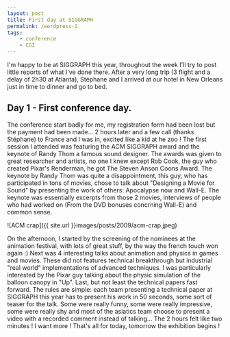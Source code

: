 ```yaml
---
layout: post
title: First day at SIGGRAPH
permalink: /wordpress-2
tags:
	- conference
	- CGI
---
```


I'm happy to be at SIGGRAPH this year, throughout the week I'll try to post little reports of what I've done there. After a very long trip (3 flight and a delay of 2h30 at Atlanta), Stéphane and I arrived at our hotel in New Orleans just in time to dinner and go to bed.

## Day 1 - First conference day. ##
The conference start badly for me, my registration form had been lost but the payment had been made... 2 hours later and a few call (thanks Stéphane) to France and I was in, excited like a kid at he zoo ! The first session I attended was featuring the ACM SIGGRAPH award and the keynote of Randy Thom a famous sound designer. The awards was given to great researcher and artists, no one I knew except Rob Cook, the guy who created Pixar's Renderman, he got The Steven Anson Coons Award. The keynote by Randy Thom was quite a disappointment, this guy, who has participated in tons of movies, chose to talk about "Designing a Movie for Sound" by presenting the work of others: Apocalypse now and Wall-E. The keynote was essentially excerpts from those 2 movies, interviews of people who had worked on (From the DVD bonuses concrning Wall-E) and common sense.

![ACM crap]({{ site.url }}images/posts/2009/acm-crap.jpeg)

On the afternoon, I started by the screening of the nominees at the animation festival, with lots of great stuff, by the way the french touch won again :) Next was 4 interesting talks about animation and physics in games and movies. These did not features technical breakthrough but industrial "real world" implementations of advanced techniques. I was particularly interested by the Pixar guy talking about the physic simulation of the balloon canopy in "Up". Last, but not least the technical papers fast forward. The rules are simple: each team presenting a technical paper at SIGGRAPH this year has to present his work in 50 seconds, some sort of teaser for the talk. Some were really funny, some were really impressive, some were really shy and most of the asiatics team choose to present a video with a recorded comment instead of talking... The 2 hours felt like two minutes ! I want more ! That's all for today, tomorrow the exhibition begins !